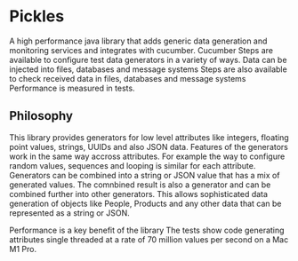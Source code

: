# Pickles
A high performance java library that adds generic data generation and monitoring services and integrates with cucumber. 
Cucumber Steps are available to configure test data generators in a variety of ways.
Data can be injected into files, databases and message systems
Steps are also available to check received data in files, databases and message systems
Performance is measured in tests.

## Philosophy
This library provides generators for low level attributes like integers, floating point values, strings, UUIDs and also JSON data. Features of the generators work in the same way accross attributes. For example the way to configure random values, sequences and looping is similar for each attribute. Generators can be combined into a string or JSON value that has a mix of generated values. The comnbined result is also a generator and can be combined further into other generators. This allows sophisticated data generation of objects like People, Products and any other data that can be represented as a string or JSON.

Performance is a key benefit of the library
The tests show code generating attributes single threaded at a rate of 70 million values per second on a Mac M1 Pro.
